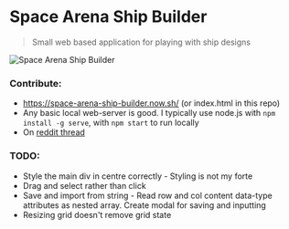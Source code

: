 # Space Arena Ship Builder
> Small web based application for playing with ship designs

![Space Arena Ship Builder](https://image.ibb.co/k6jt4f/Screen-Shot-2018-11-16-at-21-55-31.png)

### Contribute:
- https://space-arena-ship-builder.now.sh/ (or index.html in this repo)
- Any basic local web-server is good. I typically use node.js with `npm install -g serve`, with `npm start` to run locally
- On [reddit thread](https://www.reddit.com/r/SpaceArena/comments/9xques/online_ship_builder_app/)

### TODO:
- Style the main div in centre correctly - Styling is not my forte
- Drag and select rather than click
- Save and import from string - Read row and col content data-type attributes as nested array. Create modal for saving and inputting
- Resizing grid doesn't remove grid state